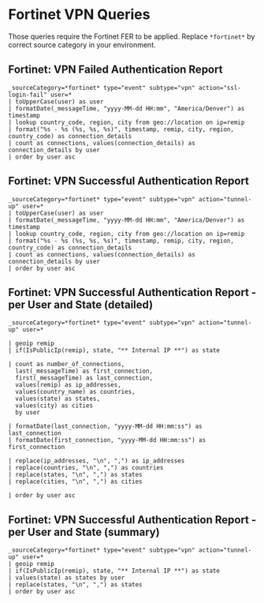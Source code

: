 # Fortinet VPN Queries

Those queries require the Fortinet FER to be applied.
Replace `*fortinet*` by correct source category in your environment.

## Fortinet: VPN Failed Authentication Report
```
_sourceCategory=*fortinet* type="event" subtype="vpn" action="ssl-login-fail" user=*
| toUpperCase(user) as user
| formatDate(_messageTime, "yyyy-MM-dd HH:mm", "America/Denver") as timestamp
| lookup country_code, region, city from geo://location on ip=remip
| format("%s - %s (%s, %s, %s)", timestamp, remip, city, region, country_code) as connection_details
| count as connections, values(connection_details) as connection_details by user
| order by user asc
```

## Fortinet: VPN Successful Authentication Report
```
_sourceCategory=*fortinet* type="event" subtype="vpn" action="tunnel-up" user=*
| toUpperCase(user) as user
| formatDate(_messageTime, "yyyy-MM-dd HH:mm", "America/Denver") as timestamp
| lookup country_code, region, city from geo://location on ip=remip
| format("%s - %s (%s, %s, %s)", timestamp, remip, city, region, country_code) as connection_details
| count as connections, values(connection_details) as connection_details by user
| order by user asc
```

## Fortinet: VPN Successful Authentication Report - per User and State (detailed)
```
_sourceCategory=*fortinet* type="event" subtype="vpn" action="tunnel-up" user=*

| geoip remip
| if(IsPublicIp(remip), state, "** Internal IP **") as state

| count as number_of_connections,
  last(_messageTime) as first_connection,
  first(_messageTime) as last_connection, 
  values(remip) as ip_addresses,
  values(country_name) as countries,
  values(state) as states,
  values(city) as cities
  by user

| formatDate(last_connection, "yyyy-MM-dd HH:mm:ss") as last_connection
| formatDate(first_connection, "yyyy-MM-dd HH:mm:ss") as first_connection

| replace(ip_addresses, "\n", ",") as ip_addresses
| replace(countries, "\n", ",") as countries
| replace(states, "\n", ",") as states
| replace(cities, "\n", ",") as cities

| order by user asc
```

## Fortinet: VPN Successful Authentication Report - per User and State (summary)
```
_sourceCategory=*fortinet* type="event" subtype="vpn" action="tunnel-up" user=*
| geoip remip
| if(IsPublicIp(remip), state, "** Internal IP **") as state
| values(state) as states by user
| replace(states, "\n", ",") as states
| order by user asc
```
